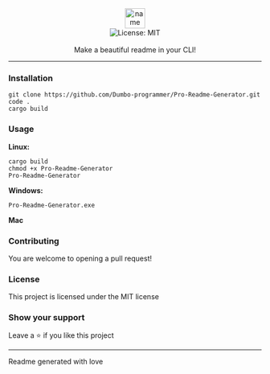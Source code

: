 <div align="center">
<img alt="name" align="center" src="https://img.shields.io/badge/Pro Readme Generator-FFFFFF?style=for-the-badge" height="40">
<br />
<img alt="License: MIT" src="https://img.shields.io/badge/License-MIT-blue.svg" /><br>
<br>
Make a beautiful readme in your CLI! 
</div>

***

### Installation

```
git clone https://github.com/Dumbo-programmer/Pro-Readme-Generator.git
code .
cargo build
```


### Usage
**Linux:**
```
cargo build
chmod +x Pro-Readme-Generator
Pro-Readme-Generator
```
**Windows:**
```
Pro-Readme-Generator.exe
```
**Mac**

### Contributing

You are welcome to opening a pull request!

### License
This project is licensed under the MIT license
### Show your support
Leave a ⭐ if you like this project

***
Readme generated with love
